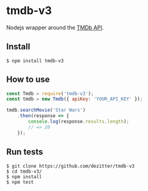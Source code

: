 # tmdb-v3

Nodejs wrapper around the [TMDb API](https://www.themoviedb.org/documentation/api).

## Install

    $ npm install tmdb-v3

## How to use


```javascript
const Tmdb = require('tmdb-v3');
const tmdb = new Tmdb({ apiKey: 'YOUR_API_KEY' });

tmdb.searchMovie('Star Wars')
    .then(response => {
        console.log(response.results.length);
        // => 20
    });
```

## Run tests

    $ git clone https://github.com/dezitter/tmdb-v3
    $ cd tmdb-v3/
    $ npm install
    $ npm test

